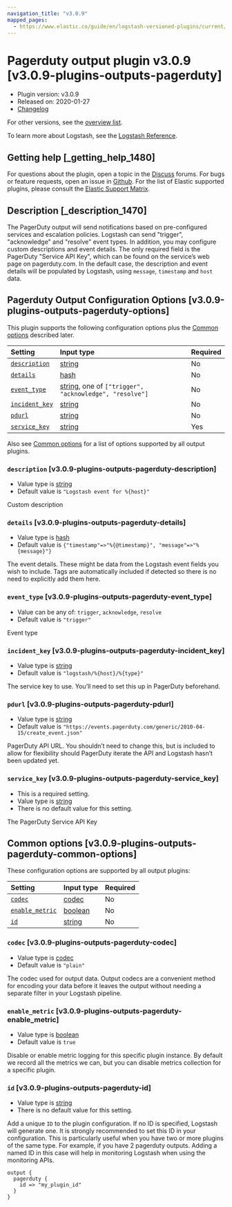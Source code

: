 ```yaml
---
navigation_title: "v3.0.9"
mapped_pages:
  - https://www.elastic.co/guide/en/logstash-versioned-plugins/current/v3.0.9-plugins-outputs-pagerduty.html
---
```


# Pagerduty output plugin v3.0.9 [v3.0.9-plugins-outputs-pagerduty]

* Plugin version: v3.0.9
* Released on: 2020-01-27
* [Changelog](https://github.com/logstash-plugins/logstash-output-pagerduty/blob/v3.0.9/CHANGELOG.md)

For other versions, see the [overview list](output-pagerduty-index.md).

To learn more about Logstash, see the [Logstash Reference](https://www.elastic.co/guide/en/logstash/current/index.html).

## Getting help [_getting_help_1480]

For questions about the plugin, open a topic in the [Discuss](http://discuss.elastic.co) forums. For bugs or feature requests, open an issue in [Github](https://github.com/logstash-plugins/logstash-output-pagerduty). For the list of Elastic supported plugins, please consult the [Elastic Support Matrix](https://www.elastic.co/support/matrix#matrix_logstash_plugins).

## Description [_description_1470]

The PagerDuty output will send notifications based on pre-configured services and escalation policies. Logstash can send "trigger", "acknowledge" and "resolve" event types. In addition, you may configure custom descriptions and event details. The only required field is the PagerDuty "Service API Key", which can be found on the service’s web page on pagerduty.com. In the default case, the description and event details will be populated by Logstash, using `message`, `timestamp` and `host` data.

## Pagerduty Output Configuration Options [v3.0.9-plugins-outputs-pagerduty-options]

This plugin supports the following configuration options plus the [Common options](v3-0-9-plugins-outputs-pagerduty.md#v3.0.9-plugins-outputs-pagerduty-common-options) described later.

| Setting | Input type | Required |
| :- | :- | :- |
| [`description`](v3-0-9-plugins-outputs-pagerduty.md#v3.0.9-plugins-outputs-pagerduty-description) | [string](/lsr/value-types.md#string) | No |
| [`details`](v3-0-9-plugins-outputs-pagerduty.md#v3.0.9-plugins-outputs-pagerduty-details) | [hash](/lsr/value-types.md#hash) | No |
| [`event_type`](v3-0-9-plugins-outputs-pagerduty.md#v3.0.9-plugins-outputs-pagerduty-event_type) | [string](/lsr/value-types.md#string), one of `["trigger", "acknowledge", "resolve"]` | No |
| [`incident_key`](v3-0-9-plugins-outputs-pagerduty.md#v3.0.9-plugins-outputs-pagerduty-incident_key) | [string](/lsr/value-types.md#string) | No |
| [`pdurl`](v3-0-9-plugins-outputs-pagerduty.md#v3.0.9-plugins-outputs-pagerduty-pdurl) | [string](/lsr/value-types.md#string) | No |
| [`service_key`](v3-0-9-plugins-outputs-pagerduty.md#v3.0.9-plugins-outputs-pagerduty-service_key) | [string](/lsr/value-types.md#string) | Yes |

Also see [Common options](v3-0-9-plugins-outputs-pagerduty.md#v3.0.9-plugins-outputs-pagerduty-common-options) for a list of options supported by all output plugins.

### `description` [v3.0.9-plugins-outputs-pagerduty-description]

* Value type is [string](/lsr/value-types.md#string)
* Default value is `"Logstash event for %{host}"`

Custom description

### `details` [v3.0.9-plugins-outputs-pagerduty-details]

* Value type is [hash](/lsr/value-types.md#hash)
* Default value is `{"timestamp"=>"%{@timestamp}", "message"=>"%{message}"}`

The event details. These might be data from the Logstash event fields you wish to include. Tags are automatically included if detected so there is no need to explicitly add them here.

### `event_type` [v3.0.9-plugins-outputs-pagerduty-event_type]

* Value can be any of: `trigger`, `acknowledge`, `resolve`
* Default value is `"trigger"`

Event type

### `incident_key` [v3.0.9-plugins-outputs-pagerduty-incident_key]

* Value type is [string](/lsr/value-types.md#string)
* Default value is `"logstash/%{host}/%{type}"`

The service key to use. You’ll need to set this up in PagerDuty beforehand.

### `pdurl` [v3.0.9-plugins-outputs-pagerduty-pdurl]

* Value type is [string](/lsr/value-types.md#string)
* Default value is `"https://events.pagerduty.com/generic/2010-04-15/create_event.json"`

PagerDuty API URL. You shouldn’t need to change this, but is included to allow for flexibility should PagerDuty iterate the API and Logstash hasn’t been updated yet.

### `service_key` [v3.0.9-plugins-outputs-pagerduty-service_key]

* This is a required setting.
* Value type is [string](/lsr/value-types.md#string)
* There is no default value for this setting.

The PagerDuty Service API Key

## Common options [v3.0.9-plugins-outputs-pagerduty-common-options]

These configuration options are supported by all output plugins:

| Setting | Input type | Required |
| :- | :- | :- |
| [`codec`](v3-0-9-plugins-outputs-pagerduty.md#v3.0.9-plugins-outputs-pagerduty-codec) | [codec](/lsr/value-types.md#codec) | No |
| [`enable_metric`](v3-0-9-plugins-outputs-pagerduty.md#v3.0.9-plugins-outputs-pagerduty-enable_metric) | [boolean](/lsr/value-types.md#boolean) | No |
| [`id`](v3-0-9-plugins-outputs-pagerduty.md#v3.0.9-plugins-outputs-pagerduty-id) | [string](/lsr/value-types.md#string) | No |

### `codec` [v3.0.9-plugins-outputs-pagerduty-codec]

* Value type is [codec](/lsr/value-types.md#codec)
* Default value is `"plain"`

The codec used for output data. Output codecs are a convenient method for encoding your data before it leaves the output without needing a separate filter in your Logstash pipeline.

### `enable_metric` [v3.0.9-plugins-outputs-pagerduty-enable_metric]

* Value type is [boolean](/lsr/value-types.md#boolean)
* Default value is `true`

Disable or enable metric logging for this specific plugin instance. By default we record all the metrics we can, but you can disable metrics collection for a specific plugin.

### `id` [v3.0.9-plugins-outputs-pagerduty-id]

* Value type is [string](/lsr/value-types.md#string)
* There is no default value for this setting.

Add a unique `ID` to the plugin configuration. If no ID is specified, Logstash will generate one. It is strongly recommended to set this ID in your configuration. This is particularly useful when you have two or more plugins of the same type. For example, if you have 2 pagerduty outputs. Adding a named ID in this case will help in monitoring Logstash when using the monitoring APIs.

```
output {
  pagerduty {
    id => "my_plugin_id"
  }
}
```
